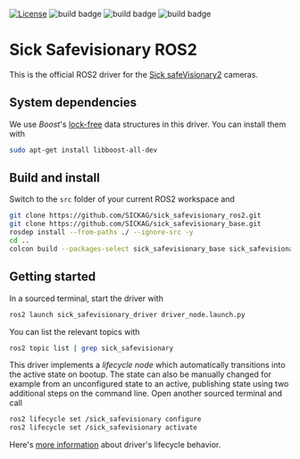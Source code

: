 [![License](https://img.shields.io/badge/License-Apache_2.0-yellow.svg)](https://opensource.org/licenses/Apache-2.0)
![build badge](https://github.com/SICKAG/sick_safevisionary_ros2/actions/workflows/industrial_ci_humble_action.yml/badge.svg)
![build badge](https://github.com/SICKAG/sick_safevisionary_ros2/actions/workflows/industrial_ci_iron_action.yml/badge.svg)
![build badge](https://github.com/SICKAG/sick_safevisionary_ros2/actions/workflows/industrial_ci_rolling_action.yml/badge.svg)

# Sick Safevisionary ROS2
This is the official ROS2 driver for the [Sick safeVisionary2](https://www.sick.com/de/en/safety-camera-sensors/safety-camera-sensors/safevisionary2/c/g568562) cameras.

## System dependencies
We use *Boost*'s [lock-free](https://www.boost.org/doc/libs/1_82_0/doc/html/lockfree.html) data structures in this driver.
You can install them with
```bash
sudo apt-get install libboost-all-dev
```

## Build and install
Switch to the `src` folder of your current ROS2 workspace and
```bash
git clone https://github.com/SICKAG/sick_safevisionary_ros2.git
git clone https://github.com/SICKAG/sick_safevisionary_base.git
rosdep install --from-paths ./ --ignore-src -y
cd ..
colcon build --packages-select sick_safevisionary_base sick_safevisionary_interfaces sick_safevisionary_driver  --cmake-args -DCMAKE_BUILD_TYPE=Release
```

## Getting started
In a sourced terminal, start the driver with
```bash
ros2 launch sick_safevisionary_driver driver_node.launch.py
```

You can list the relevant topics with
```bash
ros2 topic list | grep sick_safevisionary
```

This driver implements a *lifecycle node* which automatically transitions into the active state on bootup.
The state can also be manually changed for example from an unconfigured state to an active, publishing state using two additional steps on the command line.
Open another sourced terminal and call
```bash
ros2 lifecycle set /sick_safevisionary configure
ros2 lifecycle set /sick_safevisionary activate
```
Here's [more information](./sick_safevisionary_driver/README.md) about driver's lifecycle behavior.
